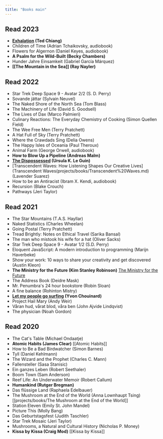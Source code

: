 ```yaml
---
title: "Books main"
---
```

## Read 2023
- **[Exhalation](projects/books/Exhalation.md) (Ted Chiang)** 
- Children of Time (Adrian Tchaikovsky, audiobook)
- Flowers for Algernon (Daniel Keyes, audiobook)
- **A Psalm for the Wild-Built (Becky Chambers)**
- Hunder Jahre Einsamkeit (Gabriel García Márquez)
- **[[The Mountain in the Sea]] (Ray Nayler)** 


## Read 2022
- Star Trek Deep Space 9 - Avatar 2/2 (S. D. Perry)
- Sovande jättar (Sylvain Neuvel)
- The Naked Shore of the North Sea (Tom Blass)
- The Machinery of Life (David S. Goodsell)
- The Lives of Dax (Marco Palmieri)
- Culinary Reactions: The Everyday Chemistry of Cooking (Simon Quellen Field)
- The Wee Free Men (Terry Pratchett)
- A Hat Full of Sky (Terry Pratchett)
- Where the Crawdads Sing (Delia Owens)
- The Happy Isles of Oceania (Paul Theroux)
- Animal Farm (George Orwell, audiobook)
- **How to Blow Up a Pipeline (Andreas Malm)**
- **[The Dispossessed](projects/books/The%20Dispossessed.md) (Ursula K. Le Guin)**
- [Transcendent Waves: How Listening Shapes Our Creative Lives](Transcendent Waves(projects/books/Transcendent%20Waves.md) (Lavender Suarez) 
- How to be an Antiracist (Ibram X. Kendi, audiobook)
- Recursion (Blake Crouch)
- Pathways (Jeri Taylor)


## Read 2021
- The Star Mountains (T.A.S. Hayllar)
- Naked Statistics (Charles Wheelan)
- Going Postal (Terry Pratchett)
- Tread Brightly: Notes on Ethical Travel (Sarika Bansal)
- The man who mistook his wife for a hat (Oliver Sacks)
- Star Trek Deep Space 9 - Avatar 1/2 (S.D. Perry)
- Eloquent JavaScript: A modern introduction to programming (Marijn Haverbeke)
- Show your work: 10 ways to share your creativity and get discovered (Austin Kleon)
- **The Ministry for the Future (Kim Stanley Robinson)** [The Ministry for the Future](projects/books/The%20Ministry%20for%20the%20Future.md)
- The Address Book (Deidre Mask)
- Mr. Penumbra's 24 hour bookstore (Robin Sloan)
- A fine balance (Rohinton Mistry)
- **[Let my people go surfing](projects/books/Let%20my%20people%20go%20surfing.md) (Yvon Chouinard)**
- Project Hail Mary (Andy Weir)
- Våran hud, vårat blod, våra ben (John Ajvide Lindqvist)
- The physician (Noah Gordon)


## Read 2020
- The Cat's Table (Michael Ondaatje)
- **Atomic Habits (James Clear)** [[Atomic Habits]]
- How to Be a Bad Birdwatcher (Simon Barnes)
- Tyll (Daniel Kehlmann) 
- The Wizard and the Prophet (Charles C. Mann)
- Fallensteller (Sasa Stanisic)
- Ein ganzes Leben (Robert Seethaler)
- Boom Town (Sam Anderson)
- Reef Life: An Underwater Memoir (Robert Callum)
- **Humankind (Rutger Bregman)**
- Das flüssige Land (Raphaela Edelbauer)
- The Mushroom at the End of the World (Anna Lownhaupt Tsing) [[projects/books/The Mushroom at the End of the World]]
- Station Eleven (Emily St. John Mandel)
- Picture This (Molly Bang)
- Das Geburtstagsfest (Judith Taschler)
- Star Trek Mosaic (Jeri Taylor)
- Mushrooms, a Natural and Cultural History (Nicholas P. Money)
- **Kissa by Kissa (Craig Mod)** [[Kissa by Kissa]]